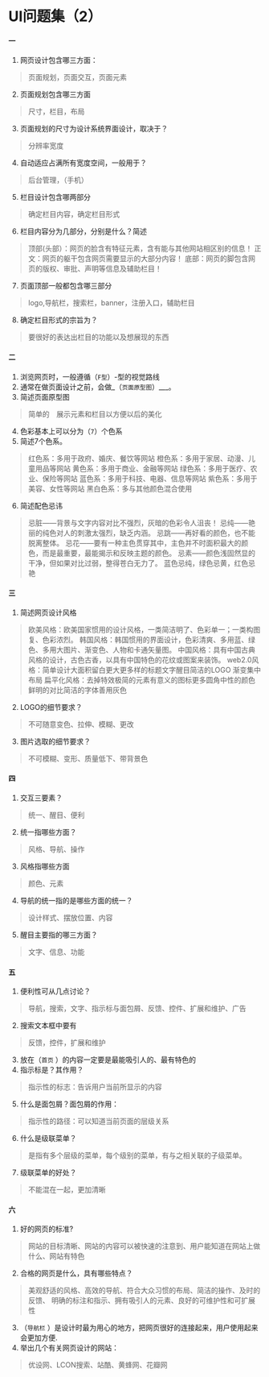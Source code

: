 # UI问题集（2）
#### 一
1. 网页设计包含哪三方面：

 > 页面规划，页面交互，页面元素
2. 页面规划包含哪三方面

 > 尺寸，栏目，布局
3. 页面规划的尺寸为设计系统界面设计，取决于？
 
 > 分辨率宽度
4. 自动适应占满所有宽度空间，一般用于？

 > 后台管理，（手机）
5. 栏目设计包含哪两部分

 > 确定栏目内容，确定栏目形式
6. 栏目内容分为几部分，分别是什么？简述
 
 > 顶部(头部）：网页的脸含有特征元素，含有能与其他网站相区别的信息！
 > 正文：网页的躯干包含网页需要显示的大部分内容！
 > 底部：网页的脚包含网页的版权、审批、声明等信息及辅助栏目！
7. 页面顶部一般都包含哪三部分
 
 > logo,导航栏，搜索栏，banner，注册入口，辅助栏目
8. 确定栏目形式的宗旨为？
    
 > 要很好的表达出栏目的功能以及想展现的东西
#### 二

1. 浏览网页时，一般遵循（`F型`）-型的视觉路线
2. 通常在做页面设计之前，会做_（`页面原型图`）___。
3. 简述页面原型图

 > 简单的　展示元素和栏目以方便以后的美化
4. 色彩基本上可以分为（`7`）个色系
5. 简述7个色系。

 > 红色系：多用于政府、婚庆、餐饮等网站
 > 橙色系：多用于家居、动漫、儿童用品等网站
 > 黄色系：多用于商业、金融等网站
 > 绿色系：多用于医疗、农业、保险等网站
 > 蓝色系：多用于科技、电器、信息等网站
 > 紫色系：多用于美容、女性等网站
 > 黑白色系：多与其他颜色混合使用

6. 简述配色忌讳

 > 忌脏——背景与文字内容对比不强烈，灰暗的色彩令人沮丧！ 
 > 忌纯——艳丽的纯色对人的刺激太强烈，缺乏内涵。 
 > 忌跳——再好看的颜色，也不能脱离整体。
 > 忌花——要有一种主色贯穿其中，主色并不时面积最大的颜色，而是最重要，最能揭示和反映主题的颜色。
 > 忌素——颜色浅固然显的干净，但如果对比过弱，整得苍白无力了。
 > 蓝色忌纯，绿色忌黄，红色忌艳
 #### 三
1. 简述网页设计风格
    
 > 欧美风格：欧美国家惯用的设计风格，一类简洁明了、色彩单一；一类构图复、色彩浓烈。
 > 韩国风格：韩国惯用的界面设计，色彩清爽、多用蓝、绿色、多用大图片、渐变色、人物和卡通矢量图。
 > 中国风格：具有中国古典风格的设计，古色古香，以具有中国特色的花纹或图案来装饰。
 > web2.0风格：简单设计大面积留白更大更多样的标题文字醒目简洁的LOGO 渐变集中布局
 > 扁平化风格：去掉特效极简的元素有意义的图标更多圆角中性的颜色鲜明的对比简洁的字体善用灰色
2. LOGO的细节要求？

 > 不可随意变色、拉伸、模糊、更改
3. 图片选取的细节要求？

 > 不可模糊、变形、质量低下、带背景色
#### 四

1. 交互三要素？
 
 > 统一、醒目、便利
2. 统一指哪些方面？

 > 风格、导航、操作
3. 风格指哪些方面

 > 颜色、元素
4. 导航的统一指的是哪些方面的统一？

 > 设计样式、摆放位置、内容
5. 醒目主要指的哪三方面？

 > 文字、信息、功能

#### 五

1. 便利性可从几点讨论？

 > 导航，搜索，文字、指示标与面包屑、反馈、控件、扩展和维护、广告

2. 搜索文本框中要有

 > 反馈，控件，扩展和维护
3. 放在（`首页` ）的内容一定要是最能吸引人的、最有特色的
4. 指示标是？其作用？

 > 指示性的标志：告诉用户当前所显示的内容
5. 什么是面包屑？面包屑的作用：

 > 指示性的路径：可以知道当前页面的层级关系
6. 什么是级联菜单？

 > 是指有多个层级的菜单，每个级别的菜单，有与之相关联的子级菜单。
7. 级联菜单的好处？

 > 不能混在一起，更加清晰
#### 六

1. 好的网页的标准?

 > 网站的目标清晰、网站的内容可以被快速的注意到、用户能知道在网站上做什么、网站有特色
2. 合格的网页是什么，具有哪些特点？

 > 美观舒适的风格、高效的导航、符合大众习惯的布局、简洁的操作、及时的反馈、
 > 明确的标注和指示、拥有吸引人的元素、良好的可维护性和可扩展性
3. （`导航栏` ）是设计时最为用心的地方，把网页很好的连接起来，用户使用起来会更加方便.
4. 举出几个有关网页设计的网站：

 > 优设网、LCON搜索、站酷、黄蜂网、花瓣网

